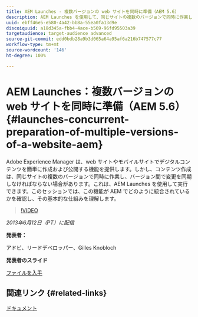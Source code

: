 ```yaml
---
title: AEM Launches - 複数バージョンの web サイトを同時に準備（AEM 5.6）
description: AEM Launches を使用して、同じサイトの複数のバージョンで同時に作業し、変更を同期する方法を説明します。AEM Launches がどのように AEM に統合されているのか、その基本的な仕組みについて学びます。
uuid: ebff46e5-e580-4a42-bb8a-55ea0fa13d9e
discoiquuid: a18d345a-fbb4-4ace-b569-96fd95503a39
targetaudience: target-audience advanced
source-git-commit: edd0bdb28a9b3d065a64a95af6a216b747577c77
workflow-type: tm+mt
source-wordcount: '146'
ht-degree: 100%

---
```


# AEM Launches：複数バージョンの web サイトを同時に準備（AEM 5.6） {#launches-concurrent-preparation-of-multiple-versions-of-a-website-aem}

Adobe Experience Manager は、web サイトやモバイルサイトでデジタルコンテンツを簡単に作成および公開する機能を提供します。しかし、コンテンツ作成は、同じサイトの複数のバージョンで同時に作業し、バージョン間で変更を同期しなければならない場合があります。これは、AEM Launches を使用して実行できます。このセッションでは、この機能が AEM でどのように統合されているかを確認し、その基本的な仕組みを理解します。

>[!VIDEO](https://video.tv.adobe.com/v/19579/?quality=9)

*2013年6月12日（PT）に配信*

**発表者：**

アドビ、リードデベロッパー、Gilles Knobloch

**発表者のスライド**

[ファイルを入手](assets/2013-06-12-launches-cqgems.pdf)

## 関連リンク {#related-links}

[ドキュメント](http://docs.adobe.com/docs/en/cq/current/wcm/launches.html)

<!--
[Get back to the Overview](https://helpx.adobe.com/experience-manager/kt/eseminars/gems/aem-index.html)
-->
